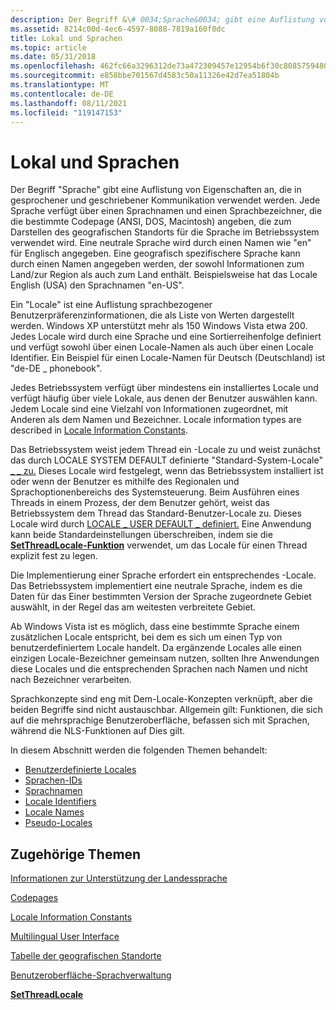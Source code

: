```yaml
---
description: Der Begriff &\# 0034;Sprache&0034; gibt eine Auflistung von Eigenschaften an, die in gesprochener und \# geschriebener Kommunikation verwendet werden.
ms.assetid: 8214c00d-4ec6-4597-8088-7819a160f0dc
title: Lokal und Sprachen
ms.topic: article
ms.date: 05/31/2018
ms.openlocfilehash: 462fc66a3296312de73a472309457e12954b6f30c80857594808350306bf4994
ms.sourcegitcommit: e858bbe701567d4583c50a11326e42d7ea51804b
ms.translationtype: MT
ms.contentlocale: de-DE
ms.lasthandoff: 08/11/2021
ms.locfileid: "119147153"
---
```

# <a name="locales-and-languages"></a>Lokal und Sprachen

Der Begriff "Sprache" gibt eine Auflistung von Eigenschaften an, die in gesprochener und geschriebener Kommunikation verwendet werden. Jede Sprache verfügt über einen Sprachnamen und einen Sprachbezeichner, die die bestimmte Codepage (ANSI, DOS, Macintosh) angeben, die zum Darstellen des geografischen Standorts für die Sprache im Betriebssystem verwendet wird. [](code-pages.md) [](table-of-geographical-locations.md) Eine neutrale Sprache wird durch einen Namen wie "en" für Englisch angegeben. Eine geografisch spezifischere Sprache kann durch einen Namen angegeben werden, der sowohl Informationen zum Land/zur Region als auch zum Land enthält. Beispielsweise hat das Locale English (USA) den Sprachnamen "en-US".

Ein "Locale" ist eine Auflistung sprachbezogener Benutzerpräferenzinformationen, die als Liste von Werten dargestellt werden. Windows XP unterstützt mehr als 150 Windows Vista etwa 200. Jedes Locale wird durch eine Sprache und eine Sortierreihenfolge definiert und verfügt sowohl über einen Locale-Namen als auch über einen Locale Identifier. Ein Beispiel für einen Locale-Namen für Deutsch (Deutschland) ist "de-DE \_ phonebook".

Jedes Betriebssystem verfügt über mindestens ein installiertes Locale und verfügt häufig über viele Lokale, aus denen der Benutzer auswählen kann. Jedem Locale sind eine Vielzahl von Informationen zugeordnet, mit Anderen als dem Namen und Bezeichner. Locale information types are described in [Locale Information Constants](locale-information-constants.md).

Das Betriebssystem weist jedem Thread ein -Locale zu und weist zunächst das durch LOCALE SYSTEM DEFAULT definierte "Standard-System-Locale" [ \_ \_ zu.](locale-system-default.md) Dieses Locale wird festgelegt, wenn das Betriebssystem installiert ist oder wenn der Benutzer es mithilfe des Regionalen und Sprachoptionenbereichs des Systemsteuerung. Beim Ausführen eines Threads in einem Prozess, der dem Benutzer gehört, weist das Betriebssystem dem Thread das Standard-Benutzer-Locale zu. Dieses Locale wird durch [LOCALE \_ USER DEFAULT \_ definiert.](locale-user-default.md) Eine Anwendung kann beide Standardeinstellungen überschreiben, indem sie die [**SetThreadLocale-Funktion**](/windows/desktop/api/Winnls/nf-winnls-setthreadlocale) verwendet, um das Locale für einen Thread explizit fest zu legen.

Die Implementierung einer Sprache erfordert ein entsprechendes -Locale. Das Betriebssystem implementiert eine neutrale Sprache, indem es die Daten für das Einer bestimmten Version der Sprache zugeordnete Gebiet auswählt, in der Regel das am weitesten verbreitete Gebiet.

Ab Windows Vista ist es möglich, dass eine bestimmte Sprache einem zusätzlichen Locale entspricht, bei dem es sich um einen Typ von benutzerdefiniertem Locale handelt. Da ergänzende Locales alle einen einzigen Locale-Bezeichner gemeinsam nutzen, sollten Ihre Anwendungen diese Locales und die entsprechenden Sprachen nach Namen und nicht nach Bezeichner verarbeiten.

Sprachkonzepte sind eng mit Dem-Locale-Konzepten verknüpft, aber die beiden Begriffe sind nicht austauschbar. Allgemein gilt: Funktionen, die [](multilingual-user-interface.md) sich auf die mehrsprachige Benutzeroberfläche, befassen sich mit Sprachen, während die NLS-Funktionen auf Dies gilt.

In diesem Abschnitt werden die folgenden Themen behandelt:

-   [Benutzerdefinierte Locales](custom-locales.md)
-   [Sprachen-IDs](language-identifiers.md)
-   [Sprachnamen](language-names.md)
-   [Locale Identifiers](locale-identifiers.md)
-   [Locale Names](locale-names.md)
-   [Pseudo-Locales](pseudo-locales.md)

## <a name="related-topics"></a>Zugehörige Themen

<dl> <dt>

[Informationen zur Unterstützung der Landessprache](about-national-language-support.md)
</dt> <dt>

[Codepages](code-pages.md)
</dt> <dt>

[Locale Information Constants](locale-information-constants.md)
</dt> <dt>

[Multilingual User Interface](multilingual-user-interface.md)
</dt> <dt>

[Tabelle der geografischen Standorte](table-of-geographical-locations.md)
</dt> <dt>

[Benutzeroberfläche-Sprachverwaltung](user-interface-language-management.md)
</dt> <dt>

[**SetThreadLocale**](/windows/desktop/api/Winnls/nf-winnls-setthreadlocale)
</dt> </dl>

 

 



